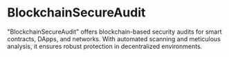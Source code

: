 # BlockchainSecureAudit
"BlockchainSecureAudit" offers blockchain-based security audits for smart contracts, DApps, and networks. With automated scanning and meticulous analysis, it ensures robust protection in decentralized environments.
